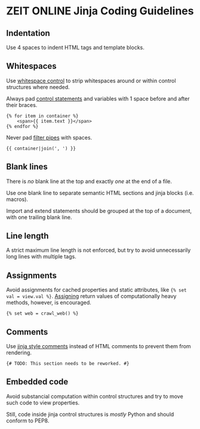 # ZEIT ONLINE Jinja Coding Guidelines

## Indentation

Use 4 spaces to indent HTML tags and template blocks.

## Whitespaces

Use [whitespace control](http://jinja.pocoo.org/docs/templates/#whitespace-control)
to strip whitespaces around or within control structures where needed.

Always pad [control statements](http://jinja.pocoo.org/docs/templates/#list-of-control-structures)
and variables with 1 space before and after their braces.

```HTML+Django
{% for item in container %}
    <span>{{ item.text }}</span>
{% endfor %}
```

Never pad [filter pipes](http://jinja.pocoo.org/docs/templates/#filters) with spaces.

```HTML+Django
{{ container|join(', ') }}
```

## Blank lines

There is *no* blank line at the top and exactly *one* at the end of a file.

Use one blank line to separate semantic HTML sections and jinja blocks (i.e. macros).

Import and extend statements should be grouped at the top of a document, with
one trailing blank line.

## Line length

A strict maximum line length is not enforced, but try to avoid unnecessarily
long lines with multiple tags.

## Assignments

Avoid assignments for cached properties and static attributes, like
`{% set val = view.val %}`. [Assigning](http://jinja.pocoo.org/docs/templates/#assignments)
return values of computationally heavy methods, however, is encouraged.

```HTML+Django
{% set web = crawl_web() %}
```

## Comments

Use [jinja style comments](http://jinja.pocoo.org/docs/templates/#comments)
instead of HTML comments to prevent them from rendering.

```HTML+Django
{# TODO: This section needs to be reworked. #}
```

## Embedded code

Avoid substancial computation within control structures and try to move such
code to view properties.

Still, code inside jinja control structures is *mostly* Python and should
conform to PEP8.
